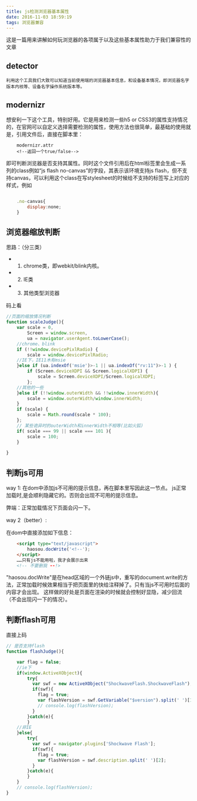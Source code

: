 ```yaml
---
title: js检测浏览器基本属性
date: 2016-11-03 18:59:19
tags: 浏览器兼容
---
```


这是一篇用来讲解如何玩浏览器的各项属于以及这些基本属性助力于我们兼容性的文章

<h2>detector</h2>

    利用这个工具我们大致可以知道当前使用端的浏览器基本信息，和设备基本情况，即浏览器名字版本内核等、设备名字操作系统版本等。
    
    
<h2>modernizr</h2>

想安利一下这个工具，特别好用。它是用来检测一些h5 or CSS3的属性支持情况的，在官网可以自定义选择需要检测的属性，使用方法也很简单，最基础的使用就是，引用文件后，直接在脚本里：

<!-- more -->
    
```
    modernizr.attr
    <!--返回一个true/false-->
```

即可判断浏览器是否支持其属性。同时这个文件引用后在html标签里会生成一系列的class例如“js flash no-canvas”的字段，其表示该环境支持js flash，但不支持canvas，可以利用这个class在写stylesheet的时候给不支持的标签写上对应的样式，例如

```javascript

    .no-canvas{
        display:none;
    }
```


<h2>浏览器缩放判断</h2>

思路：（分三类）

*   1. chrome类，即webkit/blink内核。
*  2. IE类
*  3. 其他类型浏览器

码上看


```javascript
//页面的缩放情况判断
function scaleJudge(){
    var scale = 0,
        Screen = window.screen,
        ua = navigator.userAgent.toLowerCase();
    //chrome、blink 
    if (!!window.devicePixlRadio) {
        scale = window.devicePixlRadio;
    //IE下，IE11木有msie 
    }else if (ua.indexOf('msie')>-1 || ua.indexOf("rv:11")>-1 ) {
        if (Screen.deviceXDPI && Screen.logicalXDPI) {
            scale = Screen.deviceXDPI/Screen.logicalXDPI;
        };
    //其他的一些 
    }else if (!!window.outerWidth && !!window.innerWidth){
        scale = window.outerWidth/window.innerWidth;
    }
    if (scale) {
        scale = Math.round(scale * 100);
    };
    // 某些诡异时的outerWidth和innerWidth不相等(比如火狐)
    if( scale === 99 || scale === 101 ){
        scale = 100;
    }
    
}
```


<h2>判断js可用</h2>

way 1:
    在dom中添加js不可用的提示信息，再在脚本里写因此这一节点。
    js正常加载时,是会顺利隐藏它的。否则会出现不可用的提示信息。
    
弊端：正常加载情况下页面会闪一下。
    
way 2（better）:

在dom中直接添加如下信息：

```html
    <script type="text/javascript">
        haosou.docWrite('<!--');
    </script>
    ……只有js不能用啦，我才会展示出来
    <!-- 不要删我 --!>
```

"haosou.docWrite"是在head区域的一个外链js中，重写的document.write的方法，正常加载时候效果相当于把页面里的快给注释掉了。只有当js不可用时后面的内容才会出现。
这样做的好处是页面在渲染的时候就会控制好显隐，减少回流（不会出现闪一下的情况）。


<h2>判断flash可用</h2>

直接上码

```JavaScript
// 是否支持flash
function flashJudge(){

    var flag = false;
    //ie下
    if(window.ActiveXObject){
        try{
          var swf = new ActiveXObject("ShockwaveFlash.ShockwaveFlash");
          if(swf){
            flag = true;
            var flashVersion = swf.GetVariable("$version").split(' ')[1];
            // console.log(flashVersion);
          }
        }catch(e){
        }
    //非IE
    }else{
        try{
          var swf = navigator.plugins['Shockwave Flash'];
          if(swf){
            flag = true;
            var flashVersion = swf.description.split(' ')[2];
          }
        }catch(e){
        }
    }
    // console.log(flashVersion);
}
```

